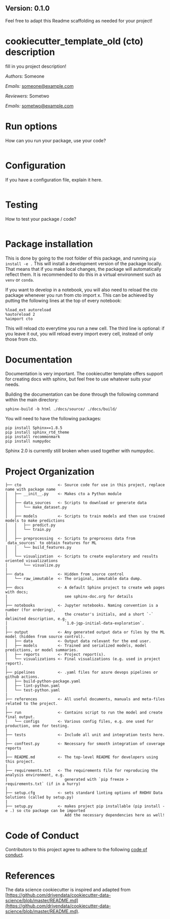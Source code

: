 ## Version: 0.1.0

Feel free to adapt this Readme scaffolding as needed for your project!

# cookiecutter_template_old (cto) description

fill in you project description!

_Authors:_ Someone

_Emails:_ someone@example.com

_Reviewers:_ Sometwo

_Emails:_ sometwo@example.com

# Run options

How can you run your package, use your code?

``` 
```

# Configuration

If you have a configuration file, explain it here.

```
```

# Testing

How to test your package / code?

```
```

# Package installation

This is done by going to the root folder of this package, and running `pip install -e .` This will install a development version of the package locally. That means that if you make local changes, the package will automatically reflect them. It is recommended to do this in a virtual environment such as `venv` or `conda`.

If you want to develop in a notebook, you will also need to reload the cto package whenever you run from cto import x. This can be achieved by putting the following lines at the top of every notebook:

```
%load_ext autoreload
%autoreload 2
%aimport cto
```

This will reload cto everytime you run a new cell. The third line is optional: if you leave it out, you will reload every import every cell, instead of only those from cto.

# Documentation

Documentation is very important. The cookiecutter template offers support for creating docs with sphinx, but feel free to use whatever suits your needs.

Building the documentation can be done through the following command within the main directory:

```
sphinx-build -b html ./docs/source/ ./docs/build/
```

You will need to have the following packages:
```
pip install Sphinx==1.8.5
pip install sphinx_rtd_theme
pip install recommonmark
pip install numpydoc
```

Sphinx 2.0 is currently still broken when used together with numpydoc.

# Project Organization

    ├── cto                <- Source code for use in this project, replace name with package name
    │   ├── __init__.py    <- Makes cto a Python module
    │   │
    │   ├── data_sources   <- Scripts to download or generate data
    │   │   └── make_dataset.py
    │   │
    │   ├── models         <- Scripts to train models and then use trained models to make predictions
    │   │   ├── predict.py
    │   │   └── train.py
    │   │
    │   ├── preprocessing  <- Scripts to preprocess data from `data_sources` to obtain features for ML
    │   │   └── build_features.py
    │   │
    │   └── visualization  <- Scripts to create exploratory and results oriented visualizations
    │       └── visualize.py
    |
    ├── data               <- Hidden from source control
    │   └── raw_immutable  <- The original, immutable data dump.
    │
    ├── docs               <- A default Sphinx project to create web pages with docs; 
    |                         see sphinx-doc.org for details
    │
    ├── notebooks          <- Jupyter notebooks. Naming convention is a number (for ordering),
    │                         the creator's initials, and a short `-` delimited description, e.g.
    │                         `1.0-jqp-initial-data-exploration`.
    |
    ├── output             <- Any generated output data or files by the ML model (hidden from source control).
    │   ├── data           <- Output data relevant for the end user.
    │   ├── models         <- Trained and serialized models, model predictions, or model summaries.
    │   ├── reports        <- Project report(s).
    │   └── visualizations <- Final visualizations (e.g. used in project report).
    │
    ├── pipelines          <- .yaml files for azure devops pipelines or github actions.
    │   ├── build-python-package.yaml
    │   ├── lint-python.yaml
    │   └── test-python.yaml
    |
    ├── references         <- All useful documents, manuals and meta-files related to the project.
    |
    ├── run                <- Contains script to run the model and create final output.
    │   └── configs        <- Various config files, e.g. one used for production, one for testing.
    |
    ├── tests              <- Include all unit and integration tests here.
    |
    ├── conftest.py        <- Necessary for smooth integration of coverage reports
    │
    ├── README.md          <- The top-level README for developers using this project.
    |
    ├── requirements.txt   <- The requirements file for reproducing the analysis environment, e.g.
    │                         generated with `pip freeze > requirements.txt` (if in a hurry)
    |
    ├── setup.cfg          <- sets standard linting options of RHDHV Data Solutions (called by setup.py)
    |
    ├── setup.py           <- makes project pip installable (pip install -e .) so cto package can be imported
                              Add the necessary dependencies here as well!

# Code of Conduct

Contributors to this project agree to adhere to the following [code of conduct](https://www.contributor-covenant.org/version/2/0/code_of_conduct.html).

# References

The data science cookiecutter is inspired and adapted from [https://github.com/drivendata/cookiecutter-data-science/blob/master/README.md](https://github.com/drivendata/cookiecutter-data-science/blob/master/README.md).
